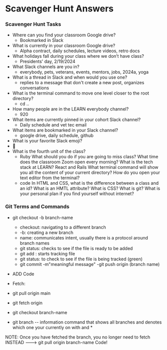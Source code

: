 # Scavenger Hunt Answers

### Scavenger Hunt Tasks

- Where can you find your classroom Google drive?
  - Bookmarked in Slack
- What is currently in your classroom Google drive?
  - Alpha contract, daily schedules, lecture videos, retro docs
- What holidays fall during your class where we don’t have class?
  - Presidents' day, 2/19/2024
- What Slack channels are you in?
  - everybody, pets, veterans, events, mentors, jobs, 2024a, yoga
- What is a thread in Slack and when would you use one?
  - replies to a message that don't create a new post, organizes conversations
- What is the terminal command to move one level closer to the root directory?
  - cd ..
- How many people are in the LEARN everybody channel?
  - 920
- What items are currently pinned in your cohort Slack channel?
  - Daily schedule and vet tec email
- What items are bookmarked in your Slack channel?
  - google drive, daily schedule, github
- What is your favorite Slack emoji?
- 🫠
- What is the fourth unit of the class?
  - Ruby
    What should you do if you are going to miss class?
    What time does the classroom Zoom open every morning?
    What is the tech stack at LEARN?
    React and Rails
    What terminal command will show you all the content of your current directory?
    How do you open your text editor from the terminal?
  - code
    In HTML and CSS, what is the difference between a class and an id?
    What is an HMTL attribute?
    What is CSS?
    What is git?
    What is your personal plan if you find yourself without internet?

### Git Terms and Commands

- git checkout -b branch-name

  - checkout: navigating to a different branch
  - -b: creating a new branch
  - name: communicates intent, usually there is a protocol around branch names
  - git status: checks to see if the file is ready to be added
  - git add <file name>: starts tracking file
  - git status: to check to see if the file is being tracked (green)
  - git commit -m"meaningful message"
    -git push origin (branch name)

- ADD Code

- Fetch:
- git pull origin main
- git fetch origin <branch-name>
- git checkout branch-name
- git branch -- information command that shows all branches and denotes which one your currently on with and \*

NOTE: Once you have fetched the branch, you no longer need to fetch INSTEAD ---> git pull origin branch-name
Code!
